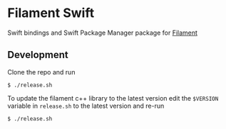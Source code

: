 # Filament Swift

Swift bindings and Swift Package Manager package for [Filament](https://github.com/google/filament)

## Development

Clone the repo and run
```
$ ./release.sh

```
To update the filament c++ library to the latest version edit the `$VERSION` variable in `release.sh` to the latest version and re-run 
```
$ ./release.sh

```
